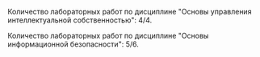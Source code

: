 Количество лабораторных работ по дисциплине "Основы управления интеллектуальной собственностью": 4/4.

Количество лабораторных работ по дисциплине "Основы информационной безопасности": 5/6.
